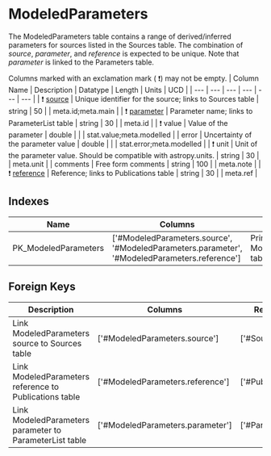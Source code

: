# ModeledParameters
The ModeledParameters table contains a range of derived/inferred parameters for sources listed in the Sources table. The combination of *source*, *parameter*, and *reference* is expected to be unique. Note that *parameter* is linked to the Parameters table. 


Columns marked with an exclamation mark ( :exclamation:) may not be empty.
| Column Name | Description | Datatype | Length | Units  | UCD |
| --- | --- | --- | --- | --- | --- |
| ❗️ <ins>source</ins> | Unique identifier for the source; links to Sources table | string | 50 |  | meta.id;meta.main  |
| ❗️ <ins>parameter</ins> | Parameter name; links to ParameterList table | string | 30 |  | meta.id  |
| ❗️ value | Value of the parameter | double |  |  | stat.value;meta.modelled  |
| error | Uncertainty of the parameter value | double |  |  | stat.error;meta.modelled  |
| ❗️ unit | Unit of the parameter value. Should be compatible with astropy.units. | string | 30 |  | meta.unit  |
| comments | Free form comments | string | 100 |  | meta.note  |
| ❗️ <ins>reference</ins> | Reference; links to Publications table | string | 30 |  | meta.ref  |

## Indexes
| Name | Columns | Description |
| --- | --- | --- |
| PK_ModeledParameters | ['#ModeledParameters.source', '#ModeledParameters.parameter', '#ModeledParameters.reference'] | Primary key for ModeledParameters table |

## Foreign Keys
| Description | Columns | Referenced Columns |
| --- | --- | --- |
| Link ModeledParameters source to Sources table | ['#ModeledParameters.source'] | ['#Sources.source'] |
| Link ModeledParameters reference to Publications table | ['#ModeledParameters.reference'] | ['#Publications.reference'] |
| Link ModeledParameters parameter to ParameterList table | ['#ModeledParameters.parameter'] | ['#ParameterList.parameter'] |
